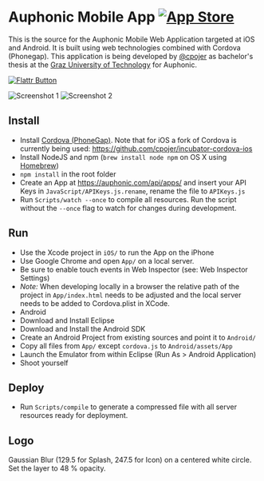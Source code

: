 Auphonic Mobile App [![App Store](https://auphonic.com/static/images/app-store.png)](https://itunes.apple.com/app/auphonic/id575204274?mt=8)
===================

This is the source for the Auphonic Mobile Web Application targeted at iOS and Android. It is built using web technologies combined with Cordova (Phonegap).
This application is being developed by [@cpojer](http://cpojer.net) as bachelor's thesis at the [Graz University of Technology](http://tugraz.at/) for Auphonic.

[![Flattr Button](http://api.flattr.com/button/button-static-50x60.png "Flattr This!")](https://flattr.com/thing/1035105/Auphonic-Mobile-App "Auphonic-Mobile-App")

![Screenshot 1](http://dl.dropbox.com/u/1928164/App1.jpg)
![Screenshot 2](http://dl.dropbox.com/u/1928164/App2.jpg)

Install
-------

* Install [Cordova (PhoneGap)](http://phonegap.com/). Note that for iOS a fork of Cordova is currently being used: https://github.com/cpojer/incubator-cordova-ios
* Install NodeJS and npm (`brew install node npm` on OS X using [Homebrew](http://mxcl.github.com/homebrew/))
* `npm install` in the root folder
* Create an App at https://auphonic.com/api/apps/ and insert your API Keys in `JavaScript/APIKeys.js.rename`, rename the file to `APIKeys.js`
* Run `Scripts/watch --once` to compile all resources. Run the script without the `--once` flag to watch for changes during development.

Run
---

* Use the Xcode project in `iOS/` to run the App on the iPhone
* Use Google Chrome and open `App/` on a local server.
 * Be sure to enable touch events in Web Inspector (see: Web Inspector Settings)
 * *Note:* When developing locally in a browser the relative path of the project in `App/index.html` needs to be adjusted and the local server needs to be added to Cordova.plist in XCode.
* Android
 * Download and Install Eclipse
 * Download and Install the Android SDK
 * Create an Android Project from existing sources and point it to `Android/`
 * Copy all files from `App/` except `cordova.js` to `Android/assets/App`
 * Launch the Emulator from within Eclipse (Run As > Android Application)
 * Shoot yourself

Deploy
------

* Run `Scripts/compile` to generate a compressed file with all server resources ready for deployment.

Logo
----

Gaussian Blur (129.5 for Splash, 247.5 for Icon) on a centered white circle. Set the layer to 48 % opacity.
